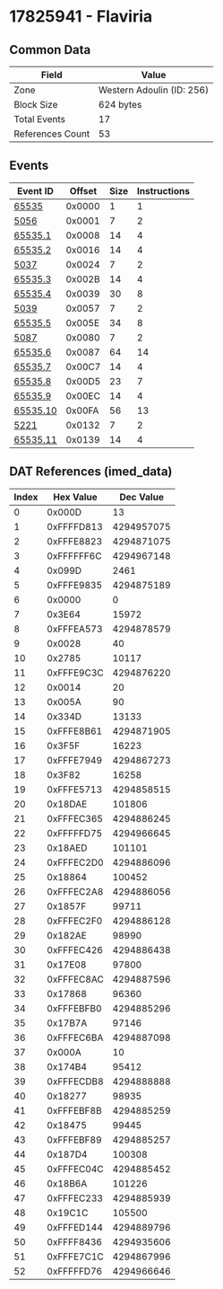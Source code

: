 # 17825941 - Flaviria

## Common Data

| Field            | Value                     |
|------------------|---------------------------|
| Zone             | Western Adoulin (ID: 256) |
| Block Size       | 624 bytes                 |
| Total Events     | 17                        |
| References Count | 53                        |

## Events

| Event ID                  | Offset   |   Size |   Instructions |
|---------------------------|----------|--------|----------------|
| [65535](./65535.md)       | 0x0000   |      1 |              1 |
| [5056](./5056.md)         | 0x0001   |      7 |              2 |
| [65535.1](./65535.1.md)   | 0x0008   |     14 |              4 |
| [65535.2](./65535.2.md)   | 0x0016   |     14 |              4 |
| [5037](./5037.md)         | 0x0024   |      7 |              2 |
| [65535.3](./65535.3.md)   | 0x002B   |     14 |              4 |
| [65535.4](./65535.4.md)   | 0x0039   |     30 |              8 |
| [5039](./5039.md)         | 0x0057   |      7 |              2 |
| [65535.5](./65535.5.md)   | 0x005E   |     34 |              8 |
| [5087](./5087.md)         | 0x0080   |      7 |              2 |
| [65535.6](./65535.6.md)   | 0x0087   |     64 |             14 |
| [65535.7](./65535.7.md)   | 0x00C7   |     14 |              4 |
| [65535.8](./65535.8.md)   | 0x00D5   |     23 |              7 |
| [65535.9](./65535.9.md)   | 0x00EC   |     14 |              4 |
| [65535.10](./65535.10.md) | 0x00FA   |     56 |             13 |
| [5221](./5221.md)         | 0x0132   |      7 |              2 |
| [65535.11](./65535.11.md) | 0x0139   |     14 |              4 |

## DAT References (imed_data)

|   Index | Hex Value   |   Dec Value |
|---------|-------------|-------------|
|       0 | 0x000D      |          13 |
|       1 | 0xFFFFD813  |  4294957075 |
|       2 | 0xFFFE8823  |  4294871075 |
|       3 | 0xFFFFFF6C  |  4294967148 |
|       4 | 0x099D      |        2461 |
|       5 | 0xFFFE9835  |  4294875189 |
|       6 | 0x0000      |           0 |
|       7 | 0x3E64      |       15972 |
|       8 | 0xFFFEA573  |  4294878579 |
|       9 | 0x0028      |          40 |
|      10 | 0x2785      |       10117 |
|      11 | 0xFFFE9C3C  |  4294876220 |
|      12 | 0x0014      |          20 |
|      13 | 0x005A      |          90 |
|      14 | 0x334D      |       13133 |
|      15 | 0xFFFE8B61  |  4294871905 |
|      16 | 0x3F5F      |       16223 |
|      17 | 0xFFFE7949  |  4294867273 |
|      18 | 0x3F82      |       16258 |
|      19 | 0xFFFE5713  |  4294858515 |
|      20 | 0x18DAE     |      101806 |
|      21 | 0xFFFEC365  |  4294886245 |
|      22 | 0xFFFFFD75  |  4294966645 |
|      23 | 0x18AED     |      101101 |
|      24 | 0xFFFEC2D0  |  4294886096 |
|      25 | 0x18864     |      100452 |
|      26 | 0xFFFEC2A8  |  4294886056 |
|      27 | 0x1857F     |       99711 |
|      28 | 0xFFFEC2F0  |  4294886128 |
|      29 | 0x182AE     |       98990 |
|      30 | 0xFFFEC426  |  4294886438 |
|      31 | 0x17E08     |       97800 |
|      32 | 0xFFFEC8AC  |  4294887596 |
|      33 | 0x17868     |       96360 |
|      34 | 0xFFFEBFB0  |  4294885296 |
|      35 | 0x17B7A     |       97146 |
|      36 | 0xFFFEC6BA  |  4294887098 |
|      37 | 0x000A      |          10 |
|      38 | 0x174B4     |       95412 |
|      39 | 0xFFFECDB8  |  4294888888 |
|      40 | 0x18277     |       98935 |
|      41 | 0xFFFEBF8B  |  4294885259 |
|      42 | 0x18475     |       99445 |
|      43 | 0xFFFEBF89  |  4294885257 |
|      44 | 0x187D4     |      100308 |
|      45 | 0xFFFEC04C  |  4294885452 |
|      46 | 0x18B6A     |      101226 |
|      47 | 0xFFFEC233  |  4294885939 |
|      48 | 0x19C1C     |      105500 |
|      49 | 0xFFFED144  |  4294889796 |
|      50 | 0xFFFF8436  |  4294935606 |
|      51 | 0xFFFE7C1C  |  4294867996 |
|      52 | 0xFFFFFD76  |  4294966646 |
